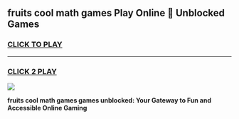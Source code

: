 
## fruits cool math games Play Online 👋 Unblocked Games
<h3>
<a href="https://news.freeplayer.one?title=fruits_cool_math_games&ref=17CMG">CLICK TO PLAY</a></h3>
<hr>

<h3>
<a href="https://news.freeplayer.one?title=fruits_cool_math_games&ref=17CMG">CLICK 2 PLAY</a>
  
</h3>

<a href="https://news.freeplayer.one?title=fruits_cool_math_games&ref=17CMG/"><img src="https://clearcache.store/games.png"></a>


**fruits cool math games games unblocked: Your Gateway to Fun and Accessible Online Gaming**

